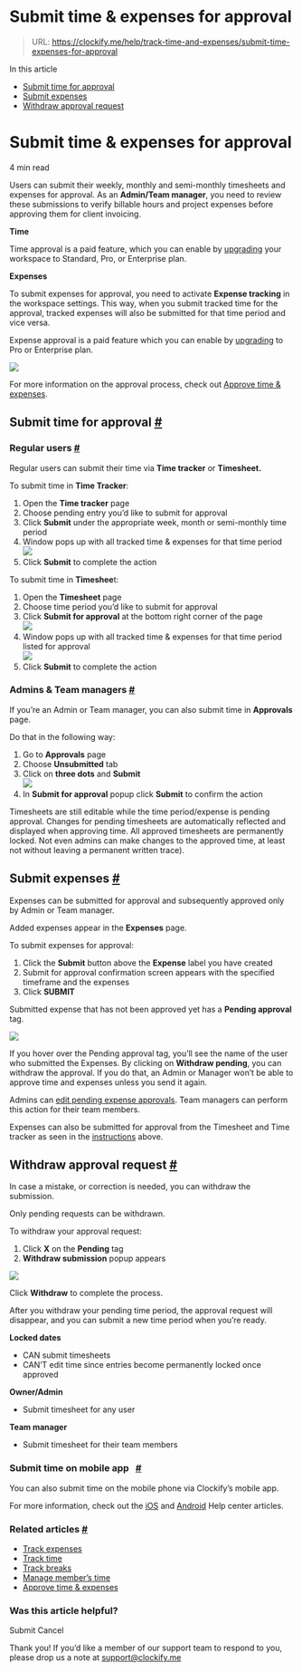 # Submit time & expenses for approval

> URL: https://clockify.me/help/track-time-and-expenses/submit-time-expenses-for-approval

In this article

* [Submit time for approval](#submit-time-for-approval)
* [Submit expenses](#submit-expenses)
* [Withdraw approval request](#withdraw-approval-request)

# Submit time & expenses for approval

4 min read

Users can submit their weekly, monthly and semi-monthly timesheets and expenses for approval. As an **Admin/Team manager**, you need to review these submissions to verify billable hours and project expenses before approving them for client invoicing.

**Time**

Time approval is a paid feature, which you can enable by [upgrading](https://clockify.me/pricing) your workspace to Standard, Pro, or Enterprise plan.

**Expenses**

To submit expenses for approval, you need to activate **Expense tracking** in the workspace settings. This way, when you submit tracked time for the approval, tracked expenses will also be submitted for that time period and vice versa.

Expense approval is a paid feature which you can enable by [upgrading](https://clockify.me/pricing) to Pro or Enterprise plan.

![](https://lh7-us.googleusercontent.com/3a45i3ALLh9zNjbo1RksD10bhW5GDY-jyqxHO2uKfONU8ZkHTEolFP9479Up9Bp9dJv3HKmzYqiNEmJ5hcPnDMKxex49_Mi6AXlYpjDuHSx3TQrpIFXAOIxtS3rNGEk65386gZjZoskCQVKcSbx7Uw8)

For more information on the approval process, check out [Approve time & expenses](https://clockify.me/help/track-time-and-expenses/approval).

## Submit time for approval [#](#submit-time-for-approval)

### Regular users [#](#regular-users)

Regular users can submit their time via **Time tracker** or **Timesheet.**

To submit time in **Time Tracker**:

1. Open the **Time tracker** page
2. Choose pending entry you’d like to submit for approval
3. Click **Submit** under the appropriate week, month or semi-monthly time period
4. Window pops up with all tracked time & expenses for that time period  
   ![](https://lh7-us.googleusercontent.com/Cd87rPpKY8G2mEeh4qubRGS52E3uP3m2X0PRHN6yKh4eKdsBta4elEZwoGtESRGm0aRNhQASLS7kFSDbI5GEHKH7o7Ugj5ZbnJ4Tu-JKg4wyZnTtngwL6EQoezpgKeAevktrJ2PVqEcGdlDVkMikl58)
5. Click **Submit** to complete the action

To submit time in **Timeshee**t:

1. Open the **Timesheet** page
2. Choose time period you’d like to submit for approval
3. Click **Submit for approval** at the bottom right corner of the page  
   ![](https://clockify.me/help/wp-content/uploads/2024/05/Screenshot-2024-07-22-at-16.04.27.png)
4. Window pops up with all tracked time & expenses for that time period listed for approval  
   ![](https://clockify.me/help/wp-content/uploads/2024/05/Screenshot-2024-07-22-at-16.06.16.png)
5. Click **Submit** to complete the action

### Admins & Team managers [#](#admins-team-managers)

If you’re an Admin or Team manager, you can also submit time in **Approvals** page.

Do that in the following way:

1. Go to **Approvals** page
2. Choose **Unsubmitted** tab
3. Click on **three dots** and **Submit**  
   ![](https://clockify.me/help/wp-content/uploads/2024/05/Screenshot-2024-05-08-at-12.47.22.png)
4. In **Submit for approval** popup click **Submit** to confirm the action

Timesheets are still editable while the time period/expense is pending approval. Changes for pending timesheets are automatically reflected and displayed when approving time. All approved timesheets are permanently locked. Not even admins can make changes to the approved time, at least not without leaving a permanent written trace).

## Submit expenses [#](#submit-expenses)

Expenses can be submitted for approval and subsequently approved only by Admin or Team manager.

Added expenses appear in the **Expenses** page.

To submit expenses for approval:

1. Click the **Submit** button above the **Expense** label you have created
2. Submit for approval confirmation screen appears with the specified timeframe and the expenses
3. Click **SUBMIT**

Submitted expense that has not been approved yet has a **Pending approval** tag.

![](https://clockify.me/help/wp-content/uploads/2024/05/Screenshot-2025-03-05-at-11.48.33-1024x510.png)

If you hover over the Pending approval tag, you’ll see the name of the user who submitted the Expenses. By clicking on **Withdraw pending**, you can withdraw the approval. If you do that, an Admin or Manager won’t be able to approve time and expenses unless you send it again.

Admins can [edit pending expense approvals](https://clockify.me/help/track-time-and-expenses/approval#editing-pending-expenses). Team managers can perform this action for their team members.

Expenses can also be submitted for approval from the Timesheet and Time tracker as seen in the [instructions](https://clockify.me/help/track-time-and-expenses/submit-time-expenses-for-approval#submit-expenses) above.

## Withdraw approval request [#](#withdraw-approval-request)

In case a mistake, or correction is needed, you can withdraw the submission.

Only pending requests can be withdrawn.

To withdraw your approval request:

1. Click **X** on the **Pending** tag
2. **Withdraw submission** popup appears

![](https://lh7-us.googleusercontent.com/lOEfK1ZDTJZ5U3G6kITJdmitPge8sTRbFM5yfyVpIBZSAq1iCmmlmmDuSVU1b4MlXGeopf5RWWvhLT4IDSs7Zghb7zR89ztbhHyuV6DYIaY4alF1TFVpFYx1vsl2xF6ifGUGDjN_c8sAnnWgFtaCgD0)

Click **Withdraw** to complete the process.

After you withdraw your pending time period, the approval request will disappear, and you can submit a new time period when you’re ready.

**Locked dates**

* CAN submit timesheets
* CAN’T edit time since entries become permanently locked once approved

**Owner/Admin**

* Submit timesheet for any user

**Team manager**

* Submit timesheet for their team members

### Submit time on mobile app   [#](#submit-time-on-mobile-app)

You can also submit time on the mobile phone via Clockify’s mobile app.

For more information, check out the [iOS](https://clockify.me/help/apps/iphone-app#submitting-for-approval) and [Android](https://clockify.me/help/apps/android-app#submitting-for-approval) Help center articles.

### Related articles [#](#related-articles)

* [Track expenses](https://clockify.me/help/track-time-and-expenses/expenses)
* [Track time](https://clockify.me/help/track-time-and-expenses/creating-a-time-entry)
* [Track breaks](https://clockify.me/help/track-time-and-expenses/breaks-web)
* [Manage member’s time](https://clockify.me/help/track-time-and-expenses/manage-members-time)
* [Approve time & expenses](https://clockify.me/help/track-time-and-expenses/approval)

### Was this article helpful?

Submit
Cancel

Thank you! If you’d like a member of our support team to respond to you, please drop us a note at support@clockify.me
